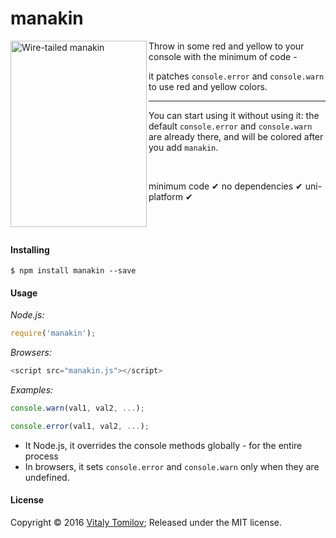 # manakin

<img align="left" width="218" height="298" src="https://s31.postimg.org/y3s1ucqor/manakin.jpg" alt="Wire-tailed manakin">

Throw in some red and yellow to your console with the minimum of code - 

it patches `console.error` and `console.warn` to use red and yellow colors.

---

You can start using it without using it: the default `console.error` and `console.warn` are already there,
and will be colored after you add `manakin`.

<br/>

minimum code &#10004; no dependencies &#10004; uni-platform &#10004;

<br/><br/>

#### Installing

```
$ npm install manakin --save
```

#### Usage

_Node.js:_
```js
require('manakin');
```

_Browsers:_
```js
<script src="manakin.js"></script>
```

_Examples:_

```js
console.warn(val1, val2, ...);

console.error(val1, val2, ...);
```

* It Node.js, it overrides the console methods globally - for the entire process 
* In browsers, it sets `console.error` and `console.warn` only when they are undefined.

#### License

Copyright © 2016 [Vitaly Tomilov](https://github.com/vitaly-t);
Released under the MIT license.
